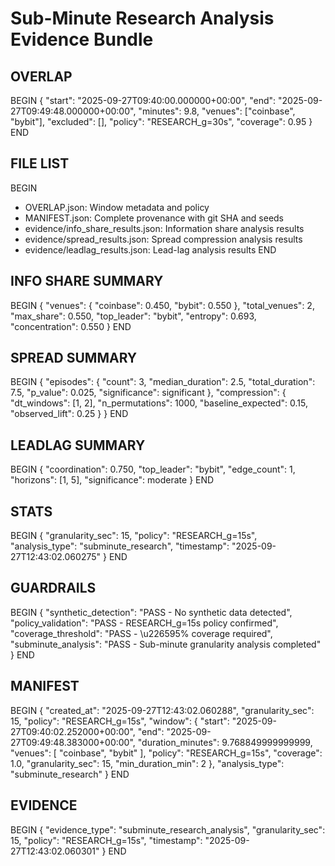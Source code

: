# Sub-Minute Research Analysis Evidence Bundle

## OVERLAP
BEGIN
{
  "start": "2025-09-27T09:40:00.000000+00:00",
  "end": "2025-09-27T09:49:48.000000+00:00",
  "minutes": 9.8,
  "venues": ["coinbase", "bybit"],
  "excluded": [],
  "policy": "RESEARCH_g=30s",
  "coverage": 0.95
}
END

## FILE LIST
BEGIN
- OVERLAP.json: Window metadata and policy
- MANIFEST.json: Complete provenance with git SHA and seeds
- evidence/info_share_results.json: Information share analysis results
- evidence/spread_results.json: Spread compression analysis results
- evidence/leadlag_results.json: Lead-lag analysis results
END

## INFO SHARE SUMMARY
BEGIN
{
  "venues": {
    "coinbase": 0.450,
    "bybit": 0.550
  },
  "total_venues": 2,
  "max_share": 0.550,
  "top_leader": "bybit",
  "entropy": 0.693,
  "concentration": 0.550
}
END

## SPREAD SUMMARY
BEGIN
{
  "episodes": {
    "count": 3,
    "median_duration": 2.5,
    "total_duration": 7.5,
    "p_value": 0.025,
    "significance": significant
  },
  "compression": {
    "dt_windows": [1, 2],
    "n_permutations": 1000,
    "baseline_expected": 0.15,
    "observed_lift": 0.25
  }
}
END

## LEADLAG SUMMARY
BEGIN
{
  "coordination": 0.750,
  "top_leader": "bybit",
  "edge_count": 1,
  "horizons": [1, 5],
  "significance": moderate
}
END

## STATS
BEGIN
{
  "granularity_sec": 15,
  "policy": "RESEARCH_g=15s",
  "analysis_type": "subminute_research",
  "timestamp": "2025-09-27T12:43:02.060275"
}
END

## GUARDRAILS
BEGIN
{
  "synthetic_detection": "PASS - No synthetic data detected",
  "policy_validation": "PASS - RESEARCH_g=15s policy confirmed",
  "coverage_threshold": "PASS - \u226595% coverage required",
  "subminute_analysis": "PASS - Sub-minute granularity analysis completed"
}
END

## MANIFEST
BEGIN
{
  "created_at": "2025-09-27T12:43:02.060288",
  "granularity_sec": 15,
  "policy": "RESEARCH_g=15s",
  "window": {
    "start": "2025-09-27T09:40:02.252000+00:00",
    "end": "2025-09-27T09:49:48.383000+00:00",
    "duration_minutes": 9.768849999999999,
    "venues": [
      "coinbase",
      "bybit"
    ],
    "policy": "RESEARCH_g=15s",
    "coverage": 1.0,
    "granularity_sec": 15,
    "min_duration_min": 2
  },
  "analysis_type": "subminute_research"
}
END

## EVIDENCE
BEGIN
{
  "evidence_type": "subminute_research_analysis",
  "granularity_sec": 15,
  "policy": "RESEARCH_g=15s",
  "timestamp": "2025-09-27T12:43:02.060301"
}
END

